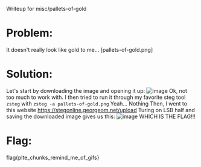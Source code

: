 Writeup for misc/pallets-of-gold


# Problem:
It doesn't really look like gold to me...
[pallets-of-gold.png]


# Solution:
Let's start by downloading the image and opening it up:
![image](/Users/SuperBeetleGamer/Desktop/pallets-of-gold.png)
Ok, not too much to work with. I then tried to run it through my favorite steg tool `zsteg` with `zsteg -a pallets-of-gold.png`
Yeah... Nothing
Then, I went to this website https://stegonline.georgeom.net/upload
Turing on LSB half and saving the downloaded image gives us this:
![image](/Users/SuperBeetleGamer/Downloads/pallets-of-gold.png)
WHICH IS THE FLAG!!!

# Flag: 
flag{plte_chunks_remind_me_of_gifs}